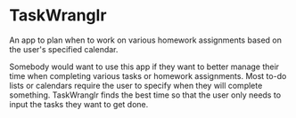 # TaskWranglr
An app to plan when to work on various homework assignments based on the user's specified calendar.

Somebody would want to use this app if they want to better manage their time when completing various tasks or homework assignments. Most to-do lists or calendars require the user to specify when they will complete something. TaskWranglr finds the best time so that the user only needs to input the tasks they want to get done. 
